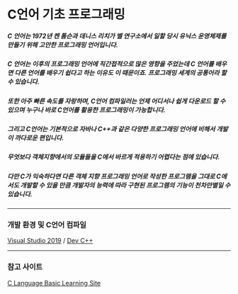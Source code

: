 # C언어 기초 프로그래밍
##### C 언어는 1972년 켄 톰슨과 데니스 리치가 벨 연구소에서 일할 당시 유닉스 운영체제를 만들기 위해 고안한 프로그래밍 언어입니다.
##### C 언어는 이후의 프로그래밍 언어에 직간접적으로 많은 영향을 주었는데 C 언어를 배우면 다른 언어를 배우기 쉽다고 하는 이유도 이 때문이죠. 프로그래밍 세계의 공통어라 할 수 있습니다.
##### 또한 아주 빠른 속도를 자랑하며, C언어 컴파일러는 언제 어디서나 쉽게 다운로드 할 수 있으며 누구나 바로 C언어를 활용한 프로그래밍이 가능합니다.
##### 그리고 C언어는 기본적으로 자바나 C++과 같은 다양한 프로그래밍 언어에 비해서 개발이 까다로운 편입니다.
##### 무엇보다 객체지향에서의 모듈들을 C에서 바르게 적용하기 어렵다는 점에 있습니다.
##### 다만 C가 익숙하다면 다른 객체 지향 프로그래밍 언어로 작성한 프로그램을 그대로 C에서도 개발할 수 있을 만큼 개발자의 능력에 따라 구현된 프로그램의 기능이 천차만별일 수 있습니다.
---

### 개발 환경 및 C언어 컴파일
[Visual Studio 2019](https://learn.microsoft.com/ko-kr/visualstudio/releases/2019/release-notes) /
[Dev C++](https://sourceforge.net/projects/orwelldevcpp/)

---

### 참고 사이트
[C Language Basic Learning Site](https://dojang.io/mod/page/view.php?id=3)
